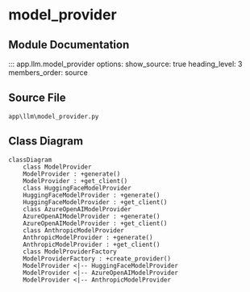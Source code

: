 # model_provider

## Module Documentation

::: app.llm.model_provider
    options:
        show_source: true
        heading_level: 3
        members_order: source

## Source File

`app\llm\model_provider.py`

## Class Diagram

```mermaid
classDiagram
    class ModelProvider
    ModelProvider : +generate()
    ModelProvider : +get_client()
    class HuggingFaceModelProvider
    HuggingFaceModelProvider : +generate()
    HuggingFaceModelProvider : +get_client()
    class AzureOpenAIModelProvider
    AzureOpenAIModelProvider : +generate()
    AzureOpenAIModelProvider : +get_client()
    class AnthropicModelProvider
    AnthropicModelProvider : +generate()
    AnthropicModelProvider : +get_client()
    class ModelProviderFactory
    ModelProviderFactory : +create_provider()
    ModelProvider <|-- HuggingFaceModelProvider
    ModelProvider <|-- AzureOpenAIModelProvider
    ModelProvider <|-- AnthropicModelProvider
```
